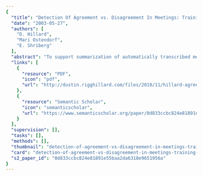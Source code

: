 ```yaml
---
{
  "title": "Detection Of Agreement vs. Disagreement In Meetings: Training With Unlabeled Data",
  "date": "2003-05-27",
  "authors": [
    "D. Hillard",
    "Mari Ostendorf",
    "E. Shriberg"
  ],
  "abstract": "To support summarization of automatically transcribed meetings, we introduce a classifier to recognize agreement or disagreement utterances, utilizing both word-based and prosodic cues. We show that hand-labeling efforts can be minimized by using unsupervised training on a large unlabeled data set combined with supervised training on a small amount of data. For ASR transcripts with over 45% WER, the system recovers nearly 80% of agree/disagree utterances with a confusion rate of only 3%.",
  "links": [
    {
      "resource": "PDF",
      "icon": "pdf",
      "url": "http://dustin.rigghillard.com/files/2010/11/hillard-agree-disagree.pdf"
    },
    {
      "resource": "Semantic Scholar",
      "icon": "semanticscholar",
      "url": "https://www.semanticscholar.org/paper/0d833ccbc824e81891e55baa2da6318e9651956a"
    }
  ],
  "supervision": [],
  "tasks": [],
  "methods": [],
  "thumbnail": "detection-of-agreement-vs-disagreement-in-meetings-training-with-unlabeled-data-thumb.jpg",
  "card": "detection-of-agreement-vs-disagreement-in-meetings-training-with-unlabeled-data-card.jpg",
  "s2_paper_id": "0d833ccbc824e81891e55baa2da6318e9651956a"
}
---
```


